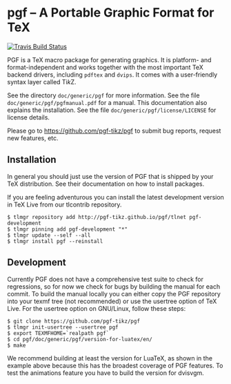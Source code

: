 # pgf – A Portable Graphic Format for TeX

[![Travis Build Status][travis-svg]][travis-link]

PGF is a TeX macro package for generating graphics. It is platform-
and format-independent and works together with the most important TeX
backend drivers, including `pdftex` and `dvips`. It comes with a
user-friendly syntax layer called Ti*k*Z.

See the directory `doc/generic/pgf` for more information. See the file
`doc/generic/pgf/pgfmanual.pdf` for a manual. This
documentation also explains the installation.  See the file
`doc/generic/pgf/license/LICENSE` for license details.

Please go to https://github.com/pgf-tikz/pgf
to submit bug reports, request new features, etc.

## Installation

In general you should just use the version of PGF that is shipped by
your TeX distribution.  See their documentation on how to install
packages.

If you are feeling adventurous you can install the latest development
version in TeX Live from our tlcontrib repository.
```console
$ tlmgr repository add http://pgf-tikz.github.io/pgf/tlnet pgf-development
$ tlmgr pinning add pgf-development "*"
$ tlmgr update --self --all
$ tlmgr install pgf --reinstall
```

## Development

Currently PGF does not have a comprehensive test suite to check for
regressions, so for now we check for bugs by building the manual for
each commit.  To build the manual locally you can either copy the PGF
repository into your texmf tree (not recommended) or use the usertree
option of TeX Live.  For the usertree option on GNU/Linux, follow
these steps:
```console
$ git clone https://github.com/pgf-tikz/pgf
$ tlmgr init-usertree --usertree pgf
$ export TEXMFHOME=`realpath pgf`
$ cd pgf/doc/generic/pgf/version-for-luatex/en/
$ make
```
We recommend building at least the version for LuaTeX, as shown in the
example above because this has the broadest coverage of PGF features.
To test the animations feature you have to build the version for
dvisvgm.

[travis-svg]: https://travis-ci.com/pgf-tikz/pgf.svg?branch=master
[travis-link]: https://travis-ci.com/pgf-tikz/pgf
